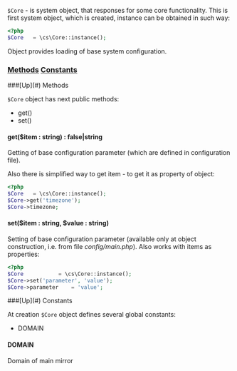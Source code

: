 `$Core` - is system object, that responses for some core functionality. This is first system object, which is created, instance can be obtained in such way:
```php
<?php
$Core	= \cs\Core::instance();
```

Object provides loading of base system configuration.

### [Methods](#methods) [Constants](#constants)

<a name="methods" />
###[Up](#) Methods

`$Core` object has next public methods:
* get()
* set()

#### get($item : string) : false|string
Getting of base configuration parameter (which are defined in configuration file).

Also there is simplified way to get item - to get it as property of object:
```php
<?php
$Core	= \cs\Core::instance();
$Core->get('timezone');
$Core->timezone;
```

#### set($item : string, $value : string)
Setting of base configuration parameter (available only at object construction, i.e. from file *config/main.php*). Also works with items as properties:
```php
<?php
$Core			= \cs\Core::instance();
$Core->set('parameter', 'value');
$Core->parameter	= 'value';
```

<a name="constants" />
###[Up](#) Constants

At creation `$Core` object defines several global constants:
* DOMAIN

#### DOMAIN
Domain of main mirror

